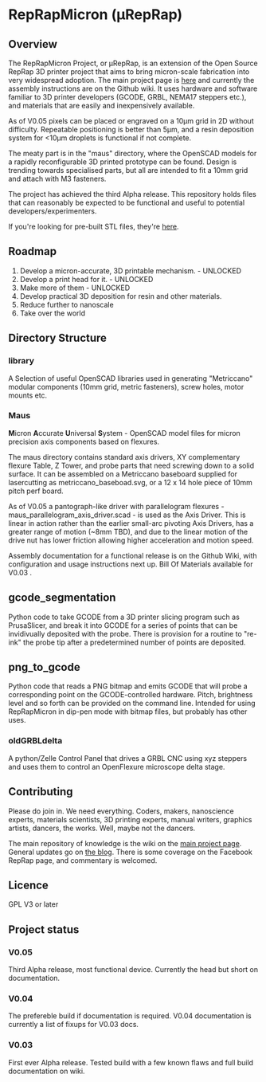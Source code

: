 # RepRapMicron (μRepRap)

## Overview

The RepRapMicron Project, or μRepRap, is an extension of the Open Source RepRap 3D printer project that aims to bring micron-scale fabrication into very widespread adoption. The main project page is [here](https://reprap.org/wiki/RepRapMicron) and currently the assembly instructions are on the Github wiki. It uses hardware and software familiar to 3D printer developers (GCODE, GRBL, NEMA17 steppers etc.), and materials that are easily and inexpensively available.

As of V0.05 pixels can be placed or engraved on a 10μm grid in 2D without difficulty. Repeatable positioning is better than 5μm, and a resin deposition system for <10μm droplets is functional if not complete.

The meaty part is in the "maus" directory, where the OpenSCAD models for a rapidly reconfigurable 3D printed prototype can be found. Design is trending towards specialised parts, but all are intended to fit a 10mm grid and attach with M3 fasteners.

The project has achieved the third Alpha release. This repository holds files that can reasonably be expected to be functional and useful to potential developers/experimenters.

If you're looking for pre-built STL files, they're [here](https://www.printables.com/model/1286343-reprapmicron-micron-accurate-3d-printer).

## Roadmap

1. Develop a micron-accurate, 3D printable mechanism. - UNLOCKED
2. Develop a print head for it. - UNLOCKED
3. Make more of them - UNLOCKED
4. Develop practical 3D deposition for resin and other materials.
5. Reduce further to nanoscale
6. Take over the world


## Directory Structure
### library
A Selection of useful OpenSCAD libraries used in generating "Metriccano" modular components (10mm grid, metric fasteners), screw holes, motor mounts etc.
### Maus
**M**icron **A**ccurate **U**niversal **S**ystem - OpenSCAD model files for micron precision axis components based on flexures.

The maus directory contains standard axis drivers, XY complementary flexure Table, Z Tower, and probe parts that need screwing down to a solid surface. It can be assembled on a Metriccano baseboard supplied for lasercutting as metriccano_baseboad.svg, or a 12 x 14 hole piece of 10mm pitch perf board.

As of V0.05 a pantograph-like driver with parallelogram flexures - maus_parallelogram_axis_driver.scad - is used as the Axis Driver. This is linear in action rather than the earlier small-arc pivoting Axis Drivers, has a greater range of motion (~8mm TBD), and due to the linear motion of the drive nut has lower friction allowing higher acceleration and motion speed.

Assembly documentation for a functional release is on the Github Wiki, with configuration and usage instructions next up. Bill Of Materials available for V0.03 .

## gcode_segmentation
Python code to take GCODE from a 3D printer slicing program such as PrusaSlicer, and break it into GCODE for a series of points that can be invidivually deposited with the probe. There is provision for a routine to "re-ink" the probe tip after a predetermined number of points are deposited.

## png_to_gcode
Python code that reads a PNG bitmap and emits GCODE that will probe a corresponding point on the GCODE-controlled hardware. Pitch, brightness level and so forth can be provided on the command line. Intended for using RepRapMicron in dip-pen mode with bitmap files, but probably has other uses.

### oldGRBLdelta
A python/Zelle Control Panel that drives a GRBL CNC using xyz steppers and uses them to control an OpenFlexure microscope delta stage.

## Contributing
Please do join in. We need everything. Coders, makers, nanoscience experts, materials scientists, 3D printing experts, manual writers, graphics artists, dancers, the works. Well, maybe not the dancers.

The main repository of knowledge is the wiki on the [main project page](https://reprap.org/wiki/RepRapMicron). General updates go on [the blog](http://blog.reprap.org/). There is some coverage on the Facebook RepRap page, and commentary is welcomed.

## Licence
GPL V3 or later

## Project status
### V0.05

Third Alpha release, most functional device. Currently the head but short on documentation.

### V0.04

The prefereble build if documentation is required. V0.04 documentation is currently a list of fixups for V0.03 docs.

### V0.03

First ever Alpha release. Tested build with a few known flaws and full build documentation on wiki.
